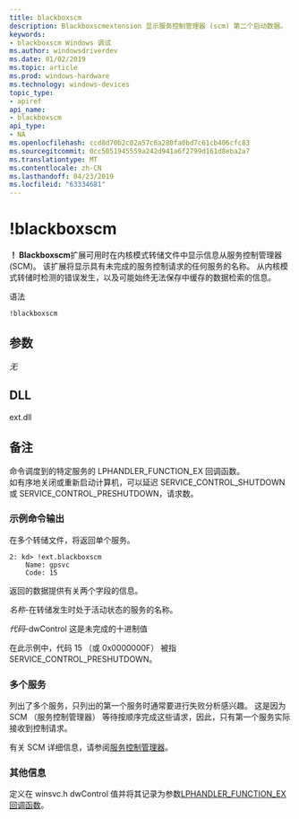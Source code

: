 ```yaml
---
title: blackboxscm
description: Blackboxscmextension 显示服务控制管理器 (scm) 第二个启动数据。
keywords:
- blackboxscm Windows 调试
ms.author: windowsdriverdev
ms.date: 01/02/2019
ms.topic: article
ms.prod: windows-hardware
ms.technology: windows-devices
topic_type:
- apiref
api_name:
- blackboxscm
api_type:
- NA
ms.openlocfilehash: ccd8d70b2c02a57c6a280fa0bd7c61cb406cfc83
ms.sourcegitcommit: 0cc5051945559a242d941a6f2799d161d8eba2a7
ms.translationtype: MT
ms.contentlocale: zh-CN
ms.lasthandoff: 04/23/2019
ms.locfileid: "63334681"
---
```

# <a name="blackboxscm"></a>!blackboxscm

**！ Blackboxscm**扩展可用时在内核模式转储文件中显示信息从服务控制管理器 (SCM)。 该扩展将显示具有未完成的服务控制请求的任何服务的名称。    从内核模式转储时检测的错误发生，以及可能始终无法保存中缓存的数据检索的信息。


语法

```dbgcmd
!blackboxscm  
```

## <a name="span-idparametersspanparameters"></a><span id="Parameters"></span>参数

*无*   


## <a name="span-iddllspanspan-iddllspandll"></a><span id="DLL"></span><span id="dll"></span>DLL

ext.dll


## <a name="span-idremarksspanremarks"></a><span id="Remarks"></span>备注

命令调度到的特定服务的 LPHANDLER_FUNCTION_EX 回调函数。  
如有序地关闭或重新启动计算机，可以延迟 SERVICE_CONTROL_SHUTDOWN 或 SERVICE_CONTROL_PRESHUTDOWN，请求数。

### <a name="example-command-output"></a>示例命令输出 

在多个转储文件，将返回单个服务。

```dbgcmd
2: kd> !ext.blackboxscm
    Name: gpsvc
    Code: 15
```

返回的数据提供有关两个字段的信息。

*名称*-在转储发生时处于活动状态的服务的名称。

*代码*-dwControl 这是未完成的十进制值

在此示例中，代码 15 （或 0x0000000F） 被指 SERVICE_CONTROL_PRESHUTDOWN。


### <a name="multiple-services"></a>多个服务

列出了多个服务，只列出的第一个服务时通常要进行失败分析感兴趣。  这是因为 SCM （服务控制管理器） 等待按顺序完成这些请求，因此，只有第一个服务实际接收到控制请求。

有关 SCM 详细信息，请参阅[服务控制管理器](https://docs.microsoft.com/en-us/windows/desktop/Services/service-control-manager)。


### <a name="span-idadditionalinformationspanadditional-information"></a><span id="Additional_Information"></span>其他信息

定义在 winsvc.h dwControl 值并将其记录为参数[LPHANDLER_FUNCTION_EX 回调函数](https://docs.microsoft.com/windows/desktop/api/winsvc/nc-winsvc-lphandler_function_ex#parameters)。

 


